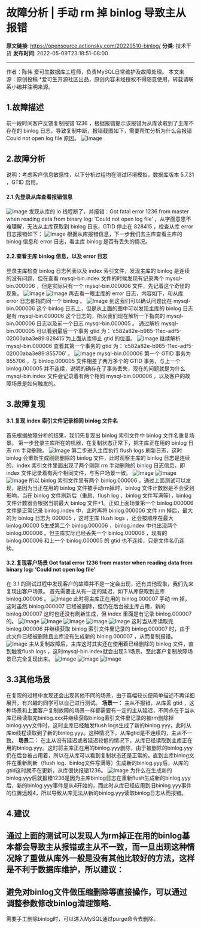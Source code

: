 # 故障分析 | 手动 rm 掉 binlog 导致主从报错

**原文链接**: https://opensource.actionsky.com/20220510-binlog/
**分类**: 技术干货
**发布时间**: 2022-05-09T23:18:51-08:00

---

作者：陈伟
爱可生数据库工程师，负责MySQL日常维护及故障处理。
本文来源：原创投稿
*爱可生开源社区出品，原创内容未经授权不得随意使用，转载请联系小编并注明来源。
## 1.故障描述
前一段时间客户反馈复制报错 1236 ，根据报错提示该报错为从库读取到了主库不存在的 binlog 日志，导致复制中断，报错截图如下，需要帮忙分析为什么会报错 Could not open log file 原因。
![Image](.img/5703fbe1.png)
## 2.故障分析
说明：考虑客户信息敏感性，以下分析过程均在测试环境模拟，数据库版本 5.7.31 ，GTID 启用。
#### 2.1.先登录从库查看报错信息
![Image](.img/c430a14c.png)
发现从库的 io 线程断了，并报错：Got fatal error 1236 from master when reading data from binary log: &#8216;Could not open log file&#8217; ，从字面意思不难理解，无法从主库获取到 binlog 日志，GTID 停止在 828415 ，检查从库 error 日志报错如下：
![Image](.img/fdef7f21.png)
根据从库报错信息，下一步我们去主库查看主库的 binlog 信息和 error 日志，看主库 binlog 是否有丢失的情况。
#### 2.2.查看主库 binlog 信息，以及 error 日志
登录主库检查 binlog 日志列表以及 index 索引文件，发现主库的 binlog 是连续的没有问题，但在查看 mysql-bin.index 文件的时候发现有记录两个 mysql-bin.000006 ，但是实际只有一个 mysql-bin.000006 文件，先记着这个奇怪的现象。
![Image](.img/95d47317.png)
![Image](.img/760ad8a6.png)
再去看一眼主库的 error 日志，内容如下，和从库 error 日志都指向同一个 binlog 。
![Image](.img/6c42806c.png)
到这我们可以确认问题出在 mysql-bin.000006 这个 binlog 日志上，但是从上面的图中可以发现主库的 binlog 日志是有 mysql-bin.000006 这个日志的，所以我们现在解析一下指向的 mysql-bin.000006 日志以及前一个日志 mysql-bin.000005 。
通过解析 mysql-bin.000005 可以看到最后一个事务 gtid 为：&#8217;c582a82e-b985-11ec-adf5-02000aba3e89:828415&#8217;为上面从库停止 gtid 的位置。
![Image](.img/2ad647c1.png)
继续解析 mysql-bin.000006 查看其第一个事务的 gtid 为：&#8217;c582a82e-b985-11ec-adf5-02000aba3e89:855706&#8242; 。
![Image](.img/661fad4b.png)
mysql-bin.000006 第一个 GTID 事务为 855706 ，与 binlog.000005 文件相差了两万多个的 GTID 事务，与上一个 binlog.000005 并不连续，说明的确存在了事务丢失，现在的问题就是为什么 mysql-bin.index 文件会记录着有两个相同 mysql-bin.000006 ，以及客户的故障场景是如何触发的。
## 3.故障复现
#### 3.1.复现 index 索引文件记录相同 binlog 文件名
首先根据故障分析的结果，我们先复现出 binlog 索引文件中 binlog 文件名重复场景。
第一步登录主库所在的机器，在复制状态正常下，把主库正在用的 binlog 日志 rm 手动删除。
![Image](.img/d719d74c.png)
第二步进入主库执行 flush logs 刷新日志，这时 binlog 会重新生成刚刚删除的 binlog 文件，此时观察主库的 binlog 日志是连续的，index 索引文件里面出现了两个刚刚 rm 手动删除的 binlog 日志信息，即 index 文件记录着有两个相同文件，与客户场景一致。
![Image](.img/4c83d4de.png)
![Image](.img/3b022463.png)
![Image](.img/976069f4.png)
所以 binlog 索引文件里有两个 binlog.000006 ，通过上面测试可以发现，是因为当正在用的 binlog 文件被手动rm掉时，binlog 文件计数器是不会受到影响，当在 binlog 文件刷新后（重启、flush log 、binlog 文件写满等），binlog 文件计数器会根据当前最大 binlog 文件+1。正如上面场景第一个 binlog.000006 文件是正常记录 binlog.index 中，此时再将 binlog.000006 文件 rm 掉后，最大的为 binlog 日志为 000005 ，这时主库 flush logs ，还会按顺序在最大 binlog.00000 5生成第二个 binlog.000006 ，binlog.index 中也出现两个 binlog.000006 。但主库实际已经丢失一个 binlog.000006 ，现有的 binlog.000006 和上一个 binlog.000005 的 gtid 也不连续，只是文件名仍连续。
#### 3.2.复现客户场景 Got fatal error 1236 from master when reading data from binary log: &#8216;Could not open log file&#8217;
在 3.1 的测试过程中发现客户的故障并不是一定会出现，还有其他现象，我们先来复现出客户场景。
首先需要主从有一定的延迟，如下从库获取到主库 binlog.000006 。
![Image](.img/2e25b166.png)
此时将主库正在用的 binlog.000007 手动 rm 掉，这时虽然 binlog.000007 已经被删除，但仍在后台被主库占用，新的 binlog.000007 这时也还没有刷新生成，但 index 里面是有记录 binlog.000007 的。
![Image](.img/adb44200.png)
![Image](.img/c0807f47.png)
![Image](.img/1b3bda6b.png)
![Image](.img/7101809e.png)
![Image](.img/dcbfbda4.png)
这时当从库读取完 binlog.000006 并继续获取 binlog 索引文件里记录的 binlog.000007 时，由于此文件已经被删除且主库没有生成新的 binlog.000007 ，从而复制报错。
![Image](.img/80a1a556.png)
主从复制故障后，主库这时其实还在使用着已经删除的 binlog 文件，直到触发flush logs ，这时mysql-bin.index就会出现3.1场景。至此客户复制故障场景已完全复现出来。
![Image](.img/93e9d0e0.png)
![Image](.img/f0308f1c.png)
![Image](.img/8fb17f84.png)
## 3.3其他场景
在复现的过程中发现还会出现其他不同的场景，由于篇幅较长便简单描述不再详细展开，有兴趣的同学可以自己进行测试。
**场景一：**
主从不报错，从库丢 gtid ，这种场景和上面客户复制故障的场景一样都需要有一定的主从延迟，不同点在于当从库已经读取完binlog.xxx并继续获取binlog索引文件里记录的被rm删除掉binlog.yyy文件时，这时主库已经触发flush logs生成了新的binlog.yyy，此时从库io线程读取到了新的binlog.yyy。这种情况下，从库gtid是不连续的，主从不一致。
**场景二：**
在主从没有延迟或者延迟较低的情况下，从库已经读取到主库正在用的binlog.yyy。这时将主库正在用的binlog.yyy删除，由于被删除的binlog.yyy仍在后台被占用着，所以在从库可以看到复制状态还是正常的。直到主库binlog文件在重新刷新（flush log、binlog文件写满等）生成新的binlog.yyy后，从库的gtid这时就不在更新，从库很快报错1236。
![Image](.img/11429125.png)
为什么在生成新的binlog.yyy后就报错1236是因为主库binlog日志在重新flush生成新的binlog.yyy后，新的binlog.yyy事件是从4开始的，而此时从库已经应用到旧binlog.yyy事件的位置远超4，所以导致从库无法从新的binlog.yyy读取binlog日志从而报错。
## 4.建议
通过上面的测试可以发现人为rm掉正在用的binlog基本都会导致主从报错或主从不一致，而一旦出现这种情况除了重做从库外一般是没有其他比较好的方法，这样是不利于数据库维护，所以建议：
- 
避免对binlog文件做压缩删除等直接操作，可以通过调整参数修改binlog清理策略.
- 
需要手工删除binlog时，可以进入MySQL通过purge命令去删除。